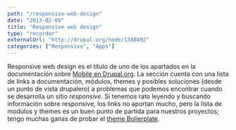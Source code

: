 ```yaml
---
path: "/responsive-web-design"
date: "2013-02-05"
title: "Responsive web design"
type: "recordar"
externalUrl: "http://drupal.org/node/1388492"
categories: ["Responsive", "Apps"]
---
```


Responsive web design es el título de uno de los apartados en la documentación sobre [Mobile en Drupal.org](http://drupal.org/documentation/mobile). La sección cuenta con una lista de links a documentación, módulos, themes y posibles soluciones (desde un punto de vista drupalero) a problemas que podemos encontrar cuando se desarrolla un sitio _responsive_. Si tenemos rato leyendo y buscando información sobre responsive, los links no aportan mucho, pero la lista de modulos y themes es un buen punto de partida para nuestros proyectos; tengo muchas ganas de probar el [theme Bolierplate](http://drupal.org/project/boilerplate).